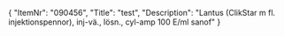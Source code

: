 {
  "ItemNr": "090456",
  "Title": "test",
  "Description": "Lantus (ClikStar m fl. injektionspennor), inj-vä., lösn., cyl-amp 100 E/ml sanof"
}